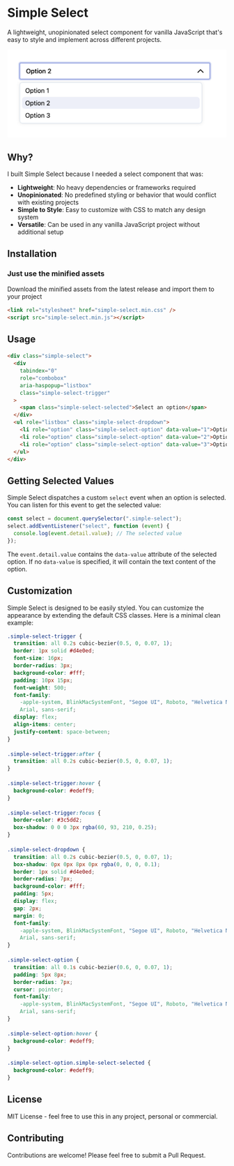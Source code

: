 # Simple Select

A lightweight, unopinionated select component for vanilla JavaScript that's easy to style and implement across different projects.

![simple-select](https://github.com/w-kuipers/simple-select/blob/main/simple-select-screenshot.png)

## Why?

I built Simple Select because I needed a select component that was:

- **Lightweight**: No heavy dependencies or frameworks required
- **Unopinionated**: No predefined styling or behavior that would conflict with existing projects
- **Simple to Style**: Easy to customize with CSS to match any design system
- **Versatile**: Can be used in any vanilla JavaScript project without additional setup

## Installation

### Just use the minified assets

Download the minified assets from the latest release and import them to your project

```html
<link rel="stylesheet" href="simple-select.min.css" />
<script src="simple-select.min.js"></script>
```

## Usage

```html
<div class="simple-select">
  <div
    tabindex="0"
    role="combobox"
    aria-haspopup="listbox"
    class="simple-select-trigger"
  >
    <span class="simple-select-selected">Select an option</span>
  </div>
  <ul role="listbox" class="simple-select-dropdown">
    <li role="option" class="simple-select-option" data-value="1">Option 1</li>
    <li role="option" class="simple-select-option" data-value="2">Option 2</li>
    <li role="option" class="simple-select-option" data-value="3">Option 3</li>
  </ul>
</div>
```

## Getting Selected Values

Simple Select dispatches a custom `select` event when an option is selected. You can listen for this event to get the selected value:

```javascript
const select = document.querySelector(".simple-select");
select.addEventListener("select", function (event) {
  console.log(event.detail.value); // The selected value
});
```

The `event.detail.value` contains the `data-value` attribute of the selected option. If no `data-value` is specified, it will contain the text content of the option.

## Customization

Simple Select is designed to be easily styled. You can customize the appearance by extending the default CSS classes. Here is a minimal clean example:

```css
.simple-select-trigger {
  transition: all 0.2s cubic-bezier(0.5, 0, 0.07, 1);
  border: 1px solid #d4e0ed;
  font-size: 16px;
  border-radius: 3px;
  background-color: #fff;
  padding: 10px 15px;
  font-weight: 500;
  font-family:
    -apple-system, BlinkMacSystemFont, "Segoe UI", Roboto, "Helvetica Neue",
    Arial, sans-serif;
  display: flex;
  align-items: center;
  justify-content: space-between;
}

.simple-select-trigger:after {
  transition: all 0.2s cubic-bezier(0.5, 0, 0.07, 1);
}

.simple-select-trigger:hover {
  background-color: #edeff9;
}

.simple-select-trigger:focus {
  border-color: #3c5dd2;
  box-shadow: 0 0 0 3px rgba(60, 93, 210, 0.25);
}

.simple-select-dropdown {
  transition: all 0.2s cubic-bezier(0.5, 0, 0.07, 1);
  box-shadow: 0px 0px 8px 0px rgba(0, 0, 0, 0.1);
  border: 1px solid #d4e0ed;
  border-radius: 7px;
  background-color: #fff;
  padding: 5px;
  display: flex;
  gap: 2px;
  margin: 0;
  font-family:
    -apple-system, BlinkMacSystemFont, "Segoe UI", Roboto, "Helvetica Neue",
    Arial, sans-serif;
}

.simple-select-option {
  transition: all 0.1s cubic-bezier(0.6, 0, 0.07, 1);
  padding: 5px 8px;
  border-radius: 7px;
  cursor: pointer;
  font-family:
    -apple-system, BlinkMacSystemFont, "Segoe UI", Roboto, "Helvetica Neue",
    Arial, sans-serif;
}

.simple-select-option:hover {
  background-color: #edeff9;
}

.simple-select-option.simple-select-selected {
  background-color: #edeff9;
}
```

## License

MIT License - feel free to use this in any project, personal or commercial.

## Contributing

Contributions are welcome! Please feel free to submit a Pull Request.

